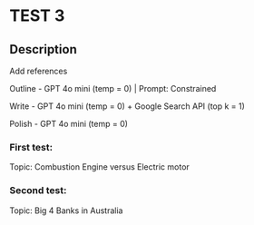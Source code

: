 # TEST 3

## Description

Add references

Outline - GPT 4o mini (temp = 0) | Prompt: Constrained

Write - GPT 4o mini (temp = 0) + Google Search API (top k = 1)

Polish - GPT 4o mini (temp = 0)

### First test:

Topic: Combustion Engine versus Electric motor

### Second test:

Topic: Big 4 Banks in Australia
